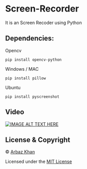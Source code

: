 # Screen-Recorder
It is an Screen Recoder using Python


## Dependencies:

Opencv

```
pip install opencv-python
```

Windows / MAC

```
pip install pillow
```

Ubuntu

```
pip install pyscreenshot
```

## Video

[![IMAGE ALT TEXT HERE](https://img.youtube.com/vi/ha-1UWPDbwg/0.jpg)](https://www.youtube.com/watch?v=ha-1UWPDbwg)

## License & Copyright
© [Arbaz Khan](https://arbazkhan4712.github.io/Contact.html)

Licensed under the [MIT License](License)

